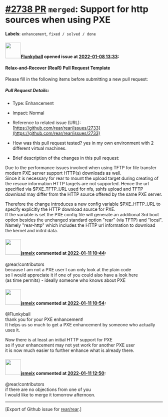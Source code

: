 [\#2738 PR](https://github.com/rear/rear/pull/2738) `merged`: Support for http sources when using PXE
=====================================================================================================

**Labels**: `enhancement`, `fixed / solved / done`

#### <img src="https://avatars.githubusercontent.com/u/36796685?v=4" width="50">[Flunkyball](https://github.com/Flunkyball) opened issue at [2022-01-08 13:33](https://github.com/rear/rear/pull/2738):

#### Relax-and-Recover (ReaR) Pull Request Template

Please fill in the following items before submitting a new pull request:

##### Pull Request Details:

-   Type: Enhancement

-   Impact: Normal

-   Reference to related issue (URL):
    [https://github.com/rear/rear/issues/2733](https://github.com/rear/rear/issues/2733)

-   How was this pull request tested? yes in my own environment with 2
    different virtual machines.

-   Brief description of the changes in this pull request:

Due to the performance issues involved when using TFTP for file transfer
modern PXE server support HTTP(s) downloads as well.  
Since it is necessary for rear to mount the upload target during
creating of the rescue information HTTP targets are not supported. Hence
the url specified via $PXE\_TFTP\_URL used for nfs, sshfs upload and
TFTP download may differ from the HTTP source offered by the same PXE
server.

Therefore the change introduces a new config variable $PXE\_HTTP\_URL to
specify explicitly the HTTP download source for PXE.  
If the variable is set the PXE config file will generate an additional
3rd boot option besides the unchanged standard option "rear" (via TFTP)
and "local". Namely "rear-http" which includes the HTTP url information
to download the kernel and initrd data.

#### <img src="https://avatars.githubusercontent.com/u/1788608?u=925fc54e2ce01551392622446ece427f51e2f0ce&v=4" width="50">[jsmeix](https://github.com/jsmeix) commented at [2022-01-11 10:44](https://github.com/rear/rear/pull/2738#issuecomment-1009837094):

@rear/contributors  
because I am not a PXE user I can only look at the plain code  
so I would appreciate it if one of you could also have a look here  
(as time permits) - ideally someone who knows about PXE

#### <img src="https://avatars.githubusercontent.com/u/1788608?u=925fc54e2ce01551392622446ece427f51e2f0ce&v=4" width="50">[jsmeix](https://github.com/jsmeix) commented at [2022-01-11 10:54](https://github.com/rear/rear/pull/2738#issuecomment-1009844169):

@Flunkyball  
thank you for your PXE enhancement!  
It helps us so much to get a PXE enhancement by someone who actually
uses it.

Now there is at least an initial HTTP support for PXE  
so if your enhancement may not yet work for another PXE user  
it is now much easier to further enhance what is already there.

#### <img src="https://avatars.githubusercontent.com/u/1788608?u=925fc54e2ce01551392622446ece427f51e2f0ce&v=4" width="50">[jsmeix](https://github.com/jsmeix) commented at [2022-01-11 12:50](https://github.com/rear/rear/pull/2738#issuecomment-1009933498):

@rear/contributors  
if there are no objections from one of you  
I would like to merge it tomorrow afternoon.

------------------------------------------------------------------------

\[Export of Github issue for
[rear/rear](https://github.com/rear/rear).\]
